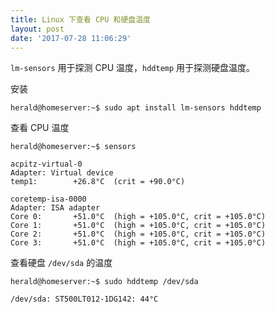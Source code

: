 ```yaml
---
title: Linux 下查看 CPU 和硬盘温度
layout: post
date: '2017-07-28 11:06:29'
---
```


`lm-sensors` 用于探测 CPU 温度，`hddtemp` 用于探测硬盘温度。

安装

```
herald@homeserver:~$ sudo apt install lm-sensors hddtemp
```

查看 CPU 温度

```
herald@homeserver:~$ sensors

acpitz-virtual-0
Adapter: Virtual device
temp1:        +26.8°C  (crit = +90.0°C)

coretemp-isa-0000
Adapter: ISA adapter
Core 0:       +51.0°C  (high = +105.0°C, crit = +105.0°C)
Core 1:       +51.0°C  (high = +105.0°C, crit = +105.0°C)
Core 2:       +51.0°C  (high = +105.0°C, crit = +105.0°C)
Core 3:       +51.0°C  (high = +105.0°C, crit = +105.0°C)
```

查看硬盘 `/dev/sda` 的温度

```
herald@homeserver:~$ sudo hddtemp /dev/sda

/dev/sda: ST500LT012-1DG142: 44°C
```